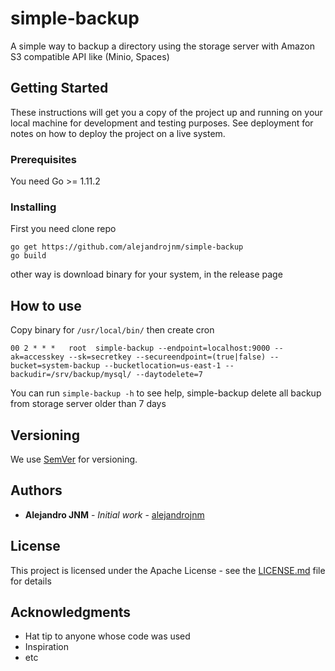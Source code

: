 # simple-backup
A simple way to backup a directory using the storage server with Amazon S3 compatible API like (Minio, Spaces)

## Getting Started

These instructions will get you a copy of the project up and running on your local machine for development and testing purposes. See deployment for notes on how to deploy the project on a live system.

### Prerequisites

You need Go >= 1.11.2 

### Installing

First you need clone repo

```
go get https://github.com/alejandrojnm/simple-backup
go build
```
other way is download binary for your system, in the release page

## How to use

Copy binary for `/usr/local/bin/` then create cron

`00 2 * * *   root  simple-backup --endpoint=localhost:9000 --ak=accesskey --sk=secretkey --secureendpoint=(true|false) --bucket=system-backup --bucketlocation=us-east-1 --backudir=/srv/backup/mysql/ --daytodelete=7`

You can run ``simple-backup -h`` to see help, simple-backup delete all backup from storage server older than 7 days

## Versioning

We use [SemVer](http://semver.org/) for versioning.

## Authors

* **Alejandro JNM** - *Initial work* - [alejandrojnm](https://github.com/alejandrojnm)

## License

This project is licensed under the Apache License - see the [LICENSE.md](LICENSE.md) file for details

## Acknowledgments

* Hat tip to anyone whose code was used
* Inspiration
* etc